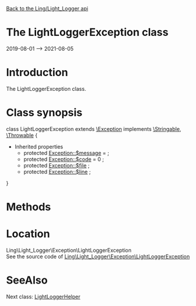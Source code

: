 [Back to the Ling/Light_Logger api](https://github.com/lingtalfi/Light_Logger/blob/master/doc/api/Ling/Light_Logger.md)



The LightLoggerException class
================
2019-08-01 --> 2021-08-05






Introduction
============

The LightLoggerException class.



Class synopsis
==============


class <span class="pl-k">LightLoggerException</span> extends [\Exception](http://php.net/manual/en/class.exception.php) implements [\Stringable](https://wiki.php.net/rfc/stringable), [\Throwable](http://php.net/manual/en/class.throwable.php) {

- Inherited properties
    - protected  [Exception::$message](#property-message) =  ;
    - protected  [Exception::$code](#property-code) = 0 ;
    - protected  [Exception::$file](#property-file) ;
    - protected  [Exception::$line](#property-line) ;

}






Methods
==============






Location
=============
Ling\Light_Logger\Exception\LightLoggerException<br>
See the source code of [Ling\Light_Logger\Exception\LightLoggerException](https://github.com/lingtalfi/Light_Logger/blob/master/Exception/LightLoggerException.php)



SeeAlso
==============
Next class: [LightLoggerHelper](https://github.com/lingtalfi/Light_Logger/blob/master/doc/api/Ling/Light_Logger/Helper/LightLoggerHelper.md)<br>
